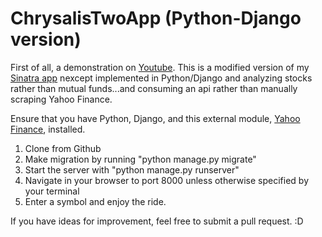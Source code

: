 # ChrysalisTwoApp (Python-Django version)

First of all, a demonstration on <a href="https://www.youtube.com/watch?v=tIop2Y_w7M4">Youtube</a>. This is a modified version of my <a href="https://github.com/dannyshafer/ChrysalisApp-final-Sinatra-version-">Sinatra app</a> nexcept implemented in Python/Django and analyzing stocks rather than mutual funds...and consuming an api rather than manually scraping Yahoo Finance. 

Ensure that you have Python, Django, and this external module, <a href="https://pypi.python.org/pypi/yahoo-finance/1.1.4">Yahoo Finance</a>, installed. 

1. Clone from Github
2. Make migration by running "python manage.py migrate"
3. Start the server with "python manage.py runserver"
4. Navigate in your browser to port 8000 unless otherwise specified by your terminal
5. Enter a symbol and enjoy the ride. 

If you have ideas for improvement, feel free to submit a pull request. :D
